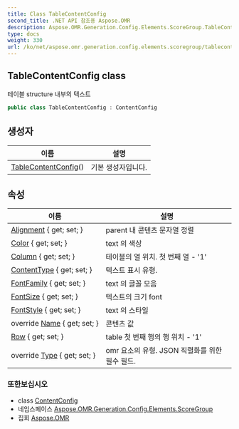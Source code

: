 ```yaml
---
title: Class TableContentConfig
second_title: .NET API 참조용 Aspose.OMR
description: Aspose.OMR.Generation.Config.Elements.ScoreGroup.TableContentConfig 수업. 테이블 structure 내부의 텍스트
type: docs
weight: 330
url: /ko/net/aspose.omr.generation.config.elements.scoregroup/tablecontentconfig/
---
```

## TableContentConfig class

테이블 structure 내부의 텍스트

```csharp
public class TableContentConfig : ContentConfig
```

## 생성자

| 이름 | 설명 |
| --- | --- |
| [TableContentConfig](tablecontentconfig/)() | 기본 생성자입니다. |

## 속성

| 이름 | 설명 |
| --- | --- |
| [Alignment](../../aspose.omr.generation.config.elements/contentconfig/alignment/) { get; set; } | parent 내 콘텐츠 문자열 정렬 |
| [Color](../../aspose.omr.generation.config.elements/contentconfig/color/) { get; set; } | text 의 색상 |
| [Column](../../aspose.omr.generation.config.elements.scoregroup/tablecontentconfig/column/) { get; set; } | 테이블의 열 위치. 첫 번째 열 - '1' |
| [ContentType](../../aspose.omr.generation.config.elements/contentconfig/contenttype/) { get; set; } | 텍스트 표시 유형. |
| [FontFamily](../../aspose.omr.generation.config.elements/contentconfig/fontfamily/) { get; set; } | text 의 글꼴 모음 |
| [FontSize](../../aspose.omr.generation.config.elements/contentconfig/fontsize/) { get; set; } | 텍스트의 크기 font |
| [FontStyle](../../aspose.omr.generation.config.elements/contentconfig/fontstyle/) { get; set; } | text 의 스타일 |
| override [Name](../../aspose.omr.generation.config.elements/contentconfig/name/) { get; set; } | 콘텐츠 값 |
| [Row](../../aspose.omr.generation.config.elements.scoregroup/tablecontentconfig/row/) { get; set; } | table 첫 번째 행의 행 위치 - '1' |
| override [Type](../../aspose.omr.generation.config.elements.scoregroup/tablecontentconfig/type/) { get; set; } | omr 요소의 유형. JSON 직렬화를 위한 필수 필드. |

### 또한보십시오

* class [ContentConfig](../../aspose.omr.generation.config.elements/contentconfig/)
* 네임스페이스 [Aspose.OMR.Generation.Config.Elements.ScoreGroup](../../aspose.omr.generation.config.elements.scoregroup/)
* 집회 [Aspose.OMR](../../)


